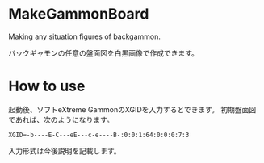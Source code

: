 # MakeGammonBoard
Making any situation figures of backgammon.

バックギャモンの任意の盤面図を白黒画像で作成できます。

# How to use
起動後、ソフトeXtreme GammonのXGIDを入力するとできます。
初期盤面図であれば、次のようになります。

`XGID=-b----E-C---eE---c-e----B-:0:0:1:64:0:0:0:7:3`

入力形式は今後説明を記載します。
